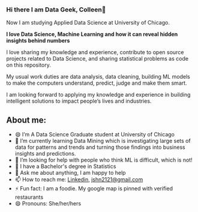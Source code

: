 ### Hi there I am Data Geek, Colleen👋


Now I am studying Applied Data Science at University of Chicago.

**I love Data Science, Machine Learning and how it can reveal hidden insights behind numbers**

I love sharing my knowledge and experience, contribute to open source projects related to Data Science, and sharing statistical problems as code on this repository.

My usual work duties are data analysis, data cleaning, building ML models to make the computers understand, predict, judge and make them smart.

I am looking forward to applying my knowledge and experience in building intelligent solutions to impact people’s lives and industries.



## About me:

- 😄 I’m A Data Science Graduate student at University of Chicago
- 🌱 I’m currently learning Data Mining which is investigating large sets of data for patterns and trends and turning those findings into business insights and predictions.
- 👯 I’m looking for help with people who think ML is difficult, which is not!
- 💼 I have a Bachelor's degree in Statistics
- 💬 Ask me about anything, I am happy to help
- 📫 How to reach me: [Linkedin](https://www.linkedin.com/in/colleenjung/), jshn2121@gmail.com
- ⚡ Fun fact: I am a foodie. My google map is pinned with verified restaurants
- 😄 Pronouns: She/her/hers
